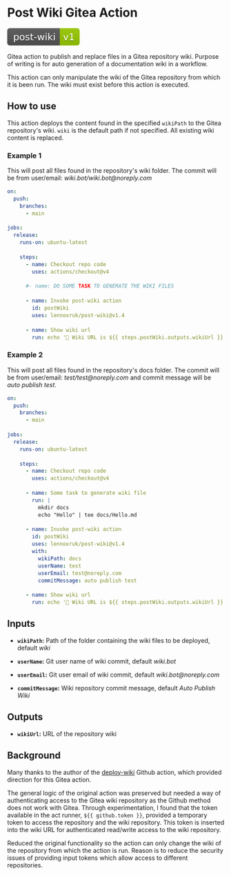 # Post Wiki Gitea Action

![version](version.svg)

Gitea action to publish and replace files in a Gitea repository wiki. Purpose of writing is for auto generation of a documentation wiki in a workflow.

This action can only manipulate the wiki of the Gitea repository from which it is been run. The wiki must exist before this action is executed.

## How to use

This action deploys the content found in the specified `wikiPath` to the Gitea repository's wiki. `wiki` is the default path if not specified. All existing wiki content is replaced.

### Example 1

This will post all files found in the repository's wiki folder. The commit will be from user/email: _wiki.bot/wiki.bot@noreply.com_

```yaml
on:
  push:
    branches:
      - main

jobs:
  release:
    runs-on: ubuntu-latest

    steps:
      - name: Checkout repo code
        uses: actions/checkout@v4

      #- name: DO SOME TASK TO GENERATE THE WIKI FILES

      - name: Invoke post-wiki action
        id: postWiki
        uses: lennoxruk/post-wiki@v1.4

      - name: Show wiki url
        run: echo '🍏 Wiki URL is ${{ steps.postWiki.outputs.wikiUrl }}'
```

### Example 2

This will post all files found in the repository's docs folder. The commit will be from user/email: _test/test@noreply.com_ and commit message will be _auto publish test_.

```yaml
on:
  push:
    branches:
      - main

jobs:
  release:
    runs-on: ubuntu-latest

    steps:
      - name: Checkout repo code
        uses: actions/checkout@v4

      - name: Some task to generate wiki file
        run: |
          mkdir docs
          echo "Hello" | tee docs/Hello.md

      - name: Invoke post-wiki action
        id: postWiki
        uses: lennoxruk/post-wiki@v1.4
        with:
          wikiPath: docs
          userName: test
          userEmail: test@noreply.com
          commitMessage: auto publish test

      - name: Show wiki url
        run: echo '🍏 Wiki URL is ${{ steps.postWiki.outputs.wikiUrl }}'
```

## Inputs

- **`wikiPath`:** Path of the folder containing the wiki files to be deployed, default _wiki_

- **`userName`:** Git user name of wiki commit, default _wiki.bot_

- **`userEmail`:** Git user email of wiki commit, default _wiki.bot@noreply.com_

- **`commitMessage`:** Wiki repository commit message, default _Auto Publish Wiki_

## Outputs

- **`wikiUrl`:** URL of the repository wiki

## Background

Many thanks to the author of the [deploy-wiki](https://github.com/actions4gh/deploy-wiki) Github action, which provided direction for this Gitea action.

The general logic of the original action was preserved but needed a way of authenticating access to the Gitea wiki repository as the Github method does not work with Gitea. Through experimentation, I found that the token available in the act runner, `${{ github.token }}`, provided a temporary token to access the repository and the wiki repository. This token is inserted into the wiki URL for authenticated read/write access to the wiki repository.

Reduced the original functionality so the action can only change the wiki of the repository from which the action is run. Reason is to reduce the security issues of providing input tokens which allow access to different repositories.
